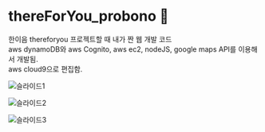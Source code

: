 # thereForYou_probono 🎃
한이음 thereforyou 프로젝트할 때 내가 짠 웹 개발 코드<br>
aws dynamoDB와 aws Cognito, aws ec2, nodeJS, google maps API를 이용해서 개발됨.<br>
aws cloud9으로 편집함.<br>



![슬라이드1](https://user-images.githubusercontent.com/60337066/206964098-01fbfbd9-1cdd-430b-bfbf-31551b796bf9.PNG)
<br>


![슬라이드2](https://user-images.githubusercontent.com/60337066/206964118-d2555ffc-74d9-4b24-9fb3-92116fbf23f6.PNG)
<br>

![슬라이드3](https://user-images.githubusercontent.com/60337066/206964126-27d99975-85f1-4547-924b-9aefd024893a.PNG)
